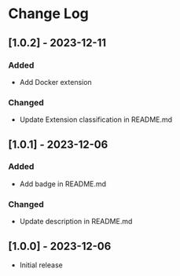 # Change Log

## [1.0.2] - 2023-12-11

### Added

- Add Docker extension

### Changed

- Update Extension classification in README.md

## [1.0.1] - 2023-12-06

### Added

- Add badge in README.md

### Changed

- Update description in README.md

## [1.0.0] - 2023-12-06

- Initial release
